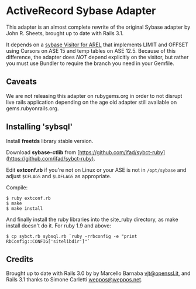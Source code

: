 ActiveRecord Sybase Adapter
===========================

This adapter is an almost complete rewrite of the original Sybase
adapter by John R. Sheets, brought up to date with Rails 3.1.

It depends on a [sybase Visitor for AREL](http://github.com/ifad/arel-sybase-visitor)
that implements LIMIT and OFFSET using Cursors on ASE 15 and temp
tables on ASE 12.5. Because of this difference, the adapter does
*NOT* depend explicitly on the visitor, but rather you must use
Bundler to require the branch you need in your Gemfile.

Caveats
-------

We are not releasing this adapter on rubygems.org in order to not
disrupt live rails application depending on the age old adapter
still available on gems.rubyonrails.org.

Installing 'sybsql'
------------------

Install **freetds** library stable version.

Download **sybase-ctlib** from [https://github.com/ifad/sybct-ruby](https://github.com/ifad/sybct-ruby).

Edit **extconf.rb** if you're not on Linux or your ASE is not in `/opt/sybase`
and adjust `$CFLAGS` and `$LDFLAGS` as appropriate.

Compile:

    $ ruby extconf.rb
    $ make
    $ make install

And finally install the ruby libraries into the site\_ruby directory, as make
install doesn't do it. For ruby 1.9 and above:

    $ cp sybct.rb sybsql.rb `ruby -rrbconfig -e "print RbConfig::CONFIG['sitelibdir']"`

Credits
-------

Brought up to date with Rails 3.0 by by Marcello Barnaba <vjt@openssl.it>,
and Rails 3.1 thanks to Simone Carletti <weppos@weppos.net>.
